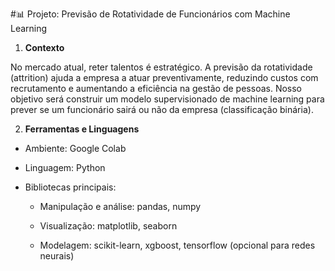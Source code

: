 #📊 Projeto: Previsão de Rotatividade de Funcionários com Machine Learning

1. **Contexto**

No mercado atual, reter talentos é estratégico. A previsão da rotatividade (attrition) ajuda a empresa a atuar preventivamente, reduzindo custos com recrutamento e aumentando a eficiência na gestão de pessoas.
Nosso objetivo será construir um modelo supervisionado de machine learning para prever se um funcionário sairá ou não da empresa (classificação binária).

2. **Ferramentas e Linguagens**

- Ambiente: Google Colab

- Linguagem: Python

- Bibliotecas principais:

   - Manipulação e análise: pandas, numpy

   - Visualização: matplotlib, seaborn

   - Modelagem: scikit-learn, xgboost, tensorflow (opcional para redes neurais)

